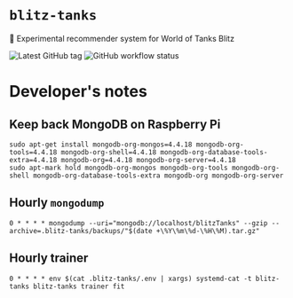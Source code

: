 # `blitz-tanks`

🌟 Experimental recommender system for World of Tanks Blitz

![Latest GitHub tag](https://img.shields.io/github/v/tag/eigenein/blitz-tanks)
![GitHub workflow status](https://img.shields.io/github/actions/workflow/status/eigenein/blitz-tanks/check.yaml)

# Developer's notes

## Keep back MongoDB on Raspberry Pi

```shell
sudo apt-get install mongodb-org-mongos=4.4.18 mongodb-org-tools=4.4.18 mongodb-org-shell=4.4.18 mongodb-org-database-tools-extra=4.4.18 mongodb-org=4.4.18 mongodb-org-server=4.4.18
sudo apt-mark hold mongodb-org-mongos mongodb-org-tools mongodb-org-shell mongodb-org-database-tools-extra mongodb-org mongodb-org-server
```

## Hourly `mongodump`

```text
0 * * * * mongodump --uri="mongodb://localhost/blitzTanks" --gzip --archive=.blitz-tanks/backups/"$(date +\%Y\%m\%d-\%H\%M).tar.gz"
```

## Hourly trainer

```text
0 * * * * env $(cat .blitz-tanks/.env | xargs) systemd-cat -t blitz-tanks blitz-tanks trainer fit
```
